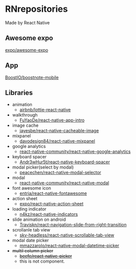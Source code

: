 # RNrepositories
Made by React Native

## Awesome expo
[expo/awesome-expo](https://github.com/expo/awesome-expo)

## App
[BoostIO/boostnote-mobile](https://github.com/BoostIO/boostnote-mobile)

## Libraries
* animation
  * [airbnb/lottie-react-native](https://github.com/airbnb/lottie-react-native)
* walkthrough
  * [FuYaoDe/react-native-app-intro](https://github.com/FuYaoDe/react-native-app-intro)
* image cache
  * [jayesbe/react-native-cacheable-image](https://github.com/jayesbe/react-native-cacheable-image)
* mixpanel
  * [davodesign84/react-native-mixpanel](https://github.com/davodesign84/react-native-mixpanel)
* google analytics
  * [react-native-community/react-native-google-analytics](https://github.com/react-native-community/react-native-google-analytics)
* keyboard spacer
  * [Andr3wHur5t/react-native-keyboard-spacer](https://github.com/Andr3wHur5t/react-native-keyboard-spacer)
* modal picker(select by modal)
  * [peacechen/react-native-modal-selector](https://github.com/peacechen/react-native-modal-selector)
* modal
  * [react-native-community/react-native-modal](https://github.com/react-native-community/react-native-modal)
* font awesome icon
  * [entria/react-native-fontawesome](https://github.com/entria/react-native-fontawesome)
* action sheet
  * [expo/react-native-action-sheet](https://github.com/expo/react-native-action-sheet)
* loading indicator
  * [n4kz/react-native-indicators](https://github.com/n4kz/react-native-indicators)
* slide animation on android
  * [Traviskn/react-navigation-slide-from-right-transition](https://github.com/Traviskn/react-navigation-slide-from-right-transition)
* scrollanle tab view
  * [skv-headless/react-native-scrollable-tab-view](https://github.com/skv-headless/react-native-scrollable-tab-view)
* modal date picker
  * [mmazzarolo/react-native-modal-datetime-picker](https://github.com/mmazzarolo/react-native-modal-datetime-picker)
* ~~multil column picker~~
  * ~~[beefe/react-native-picker](https://github.com/beefe/react-native-picker)~~
  * this is not component.
